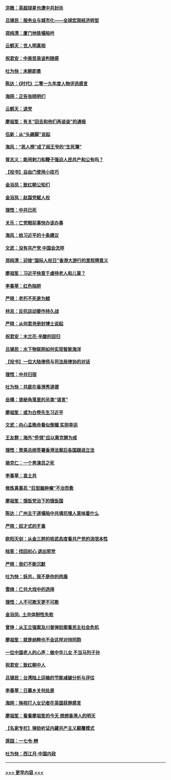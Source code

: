 #### [洪微：英超球星也遭中共封杀](../pages/nsc993/n11727243.md?t=12181311) 
#### [吕锡民：服务业与城市化——全球宏观经济转型](../pages/nsc993/n11725845.md?t=12181311) 
#### [郑纯清：厦门地铁塌陷吟](../pages/nsc993/n11725813.md?t=12181311) 
#### [云鹤天：世人明真相](../pages/nsc993/n11725621.md?t=12181311) 
#### [祝君安：中美贸易谈判随感](../pages/nsc993/n11725609.md?t=12181311) 
#### [吐为快：末朝即景](../pages/nsc993/n11723365.md?t=12181311) 
#### [陈达：《时代》二零一九年度人物评选感言](../pages/nsc993/n11723337.md?t=12181311) 
#### [海网：正告张晓明们](../pages/nsc993/n11723228.md?t=12181311) 
#### [云鹤天：退党](../pages/nsc993/n11723056.md?t=12181311) 
#### [廖祖笙：有关“回去和他们再谈谈”的通报](../pages/nsc993/n11722442.md?t=12181311) 
#### [伍新：从“头踢脚”说起](../pages/nsc993/n11722429.md?t=12181311) 
#### [海风：“恶人榜”成了阎王爷的“生死簿”](../pages/nsc993/n11722272.md?t=12181311) 
#### [胥志义：能用剌刀和鞭子强迫人民共产和公有吗？](../pages/nsc993/n11720569.md?t=12181311) 
#### [【投书】自由门使用小技巧](../pages/nsc993/n11720180.md?t=12181311) 
#### [金浴凤：致红朝公知们](../pages/nsc993/n11720563.md?t=12181311) 
#### [金浴凤：赵国党赋人权](../pages/nsc993/n11720533.md?t=12181311) 
#### [理悟：中共已死](../pages/nsc993/n11720233.md?t=12181311) 
#### [关乐：亡党眼前事快办该办事](../pages/nsc993/n11719160.md?t=12181311) 
#### [海风：给习近平的十条建议](../pages/nsc993/n11717616.md?t=12181311) 
#### [文武：没有共产党 中国会怎样](../pages/nsc993/n11717584.md?t=12181311) 
#### [郑纯清：迎接“国际人权日”香港大游行的里程牌意义](../pages/nsc993/n11717417.md?t=12181311) 
#### [廖祖笙：习近平快意于虐待老人和儿童？](../pages/nsc993/n11715313.md?t=12181311) 
#### [李春草：红色陷阱](../pages/nsc993/n11715029.md?t=12181311) 
#### [严晓：老朽不死是为贼](../pages/nsc993/n11712910.md?t=12181311) 
#### [林忌：反抗运动要作持久战](../pages/nsc993/n11712623.md?t=12181311) 
#### [严晓：从何君尧册封博士说起](../pages/nsc993/n11712465.md?t=12181311) 
#### [祝君安：木兰花·辛酸的回归](../pages/nsc993/n11712381.md?t=12181311) 
#### [吕锡民：水下物联网如何实现智能海洋](../pages/nsc993/n11711158.md?t=12181311) 
#### [【投书】一位大陆律师与司法局律协的对话](../pages/nsc993/n11709675.md?t=12181311) 
#### [理悟：中共归宿](../pages/nsc993/n11710059.md?t=12181311) 
#### [吐为快：共匪在香港秀道德](../pages/nsc993/n11709979.md?t=12181311) 
#### [岳横：诡秘角落里的另类“语言”](../pages/nsc993/n11709792.md?t=12181311) 
#### [廖祖笙：或为白卷先生习近平](../pages/nsc993/n11708330.md?t=12181311) 
#### [文武：向心孟晚舟看似倒楣 实则幸运](../pages/nsc993/n11708236.md?t=12181311) 
#### [王友群：海外“侨领”应以黄克锵为戒](../pages/nsc993/n11706176.md?t=12181311) 
#### [理悟：贺美总统签署香港法案后各国跟进立法](../pages/nsc993/n11706853.md?t=12181311) 
#### [骆克仁：一个男演员之死](../pages/nsc993/n11706677.md?t=12181311) 
#### [李春草：哀土共](../pages/nsc993/n11706255.md?t=12181311) 
#### [修炼真善忍 “巨型脑肿瘤”不治而愈](../pages/nsc993/n11705340.md?t=12181311) 
#### [廖祖笙：饿饭党治下的饿饭国](../pages/nsc993/n11705085.md?t=12181311) 
#### [陈达：广州主干道塌陷中共填坑埋人意味着什么](../pages/nsc993/n11705046.md?t=12181311) 
#### [严晓：奴才式的歹毒](../pages/nsc993/n11704826.md?t=12181311) 
#### [欧阳天剑：从金三胖的核武态度看共产党的流氓本性](../pages/nsc993/n11702238.md?t=12181311) 
#### [陆客：找回初心 退出邪党](../pages/nsc993/n11702213.md?t=12181311) 
#### [严晓：我们不能沉默](../pages/nsc993/n11702110.md?t=12181311) 
#### [吐为快：妖共，我不是你的肉盾](../pages/nsc993/n11701366.md?t=12181311) 
#### [雪绮：亡共大戏中的选择](../pages/nsc993/n11699922.md?t=12181311) 
#### [理悟：人不可欺天更不可欺](../pages/nsc993/n11699657.md?t=12181311) 
#### [金浴凤:  土共体制性失败](../pages/nsc993/n11699361.md?t=12181311) 
#### [曾铮：从王立强案及川普弹劾案看民主社会危机](../pages/nsc993/n11699318.md?t=12181311) 
#### [廖祖笙：就是纳粹也不会这样对待同胞](../pages/nsc993/n11697658.md?t=12181311) 
#### [一位中国老人的心声：做中华儿女 不当马列子孙](../pages/nsc993/n11697525.md?t=12181311) 
#### [祝君安：致红朝中人](../pages/nsc993/n11697518.md?t=12181311) 
#### [吕锡民：台湾陆上运输的节能减碳分析与评估](../pages/nsc993/n11694983.md?t=12181311) 
#### [李春草：日暮乡关何处是](../pages/nsc993/n11694805.md?t=12181311) 
#### [海网：殃视打人女记者在英国获罪感言](../pages/nsc993/n11693832.md?t=12181311) 
#### [廖祖笙：看看廖祖笙的今天 想想香港人的明天](../pages/nsc993/n11693707.md?t=12181311) 
#### [【名家专栏】弹劾听证内藏共产主义颠覆模式](../pages/nsc993/n11693563.md?t=12181311) 
#### [莲园：一七令‧辨](../pages/nsc993/n11692558.md?t=12181311) 
#### [吐为快：西江月·中国内政](../pages/nsc993/n11692071.md?t=12181311) 

----
#### [ >>> 更早内容 <<< ](../indexes/nsc993-earlier.md)
